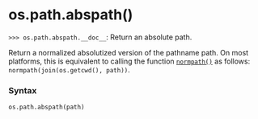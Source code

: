 # os.path.abspath()

`>>> os.path.abspath.__doc__`: Return an absolute path.

Return a normalized absolutized version of the pathname path. On most platforms, this is equivalent to calling the function [`normpath()`](/modules/os/path/normpath.md) as follows: `normpath(join(os.getcwd(), path))`.

### Syntax

```python
os.path.abspath(path)
```